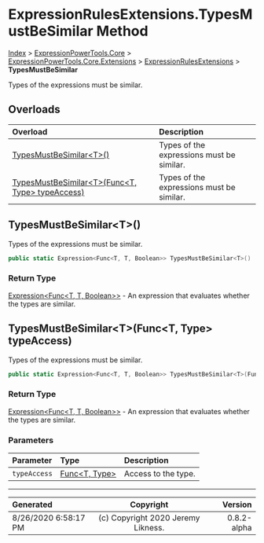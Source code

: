 ﻿# ExpressionRulesExtensions.TypesMustBeSimilar Method

[Index](../index.md) > [ExpressionPowerTools.Core](ExpressionPowerTools.Core.a.md) > [ExpressionPowerTools.Core.Extensions](ExpressionPowerTools.Core.Extensions.n.md) > [ExpressionRulesExtensions](ExpressionPowerTools.Core.Extensions.ExpressionRulesExtensions.cs.md) > **TypesMustBeSimilar**

Types of the expressions must be similar.

## Overloads

| Overload | Description |
| :-- | :-- |
| [TypesMustBeSimilar&lt;T>()](#typesmustbesimilart) | Types of the expressions must be similar. |
| [TypesMustBeSimilar&lt;T>(Func&lt;T, Type> typeAccess)](#typesmustbesimilartfunct-type-typeaccess) | Types of the expressions must be similar. |
## TypesMustBeSimilar&lt;T>()

Types of the expressions must be similar.

```csharp
public static Expression<Func<T, T, Boolean>> TypesMustBeSimilar<T>()
```

### Return Type

 [Expression&lt;Func&lt;T, T, Boolean>>](https://docs.microsoft.com/dotnet/api/system.linq.expressions.expression-1)  - An expression that evaluates whether the types are similar.


## TypesMustBeSimilar&lt;T>(Func&lt;T, Type> typeAccess)

Types of the expressions must be similar.

```csharp
public static Expression<Func<T, T, Boolean>> TypesMustBeSimilar<T>(Func<T, Type> typeAccess)
```

### Return Type

 [Expression&lt;Func&lt;T, T, Boolean>>](https://docs.microsoft.com/dotnet/api/system.linq.expressions.expression-1)  - An expression that evaluates whether the types are similar.

### Parameters

| Parameter | Type | Description |
| :-- | :-- | :-- |
| `typeAccess` | [Func&lt;T, Type>](https://docs.microsoft.com/dotnet/api/system.func-2) | Access to the type. |



---

| Generated | Copyright | Version |
| :-- | :-: | --: |
| 8/26/2020 6:58:17 PM | (c) Copyright 2020 Jeremy Likness. | 0.8.2-alpha |
